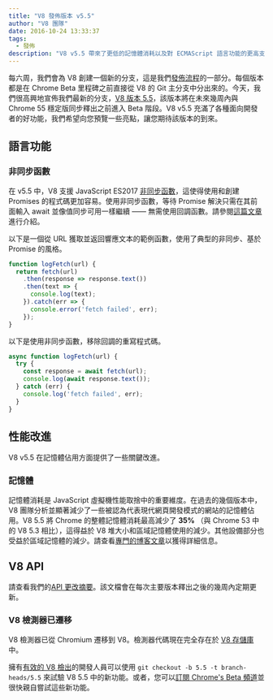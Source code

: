 ```yaml
---
title: "V8 發佈版本 v5.5"
author: "V8 團隊"
date: 2016-10-24 13:33:37
tags:
  - 發佈
description: "V8 v5.5 帶來了更低的記憶體消耗以及對 ECMAScript 語言功能的更高支援。"
---
```

每六周，我們會為 V8 創建一個新的分支，這是我們[發佈流程](/docs/release-process)的一部分。每個版本都是在 Chrome Beta 里程碑之前直接從 V8 的 Git 主分支中分出來的。今天，我們很高興地宣佈我們最新的分支，[V8 版本 5.5](https://chromium.googlesource.com/v8/v8.git/+log/branch-heads/5.5)，該版本將在未來幾周內與 Chrome 55 穩定版同步釋出之前進入 Beta 階段。V8 v5.5 充滿了各種面向開發者的好功能，我們希望向您預覽一些亮點，讓您期待該版本的到來。

<!--truncate-->
## 語言功能

### 非同步函數

在 v5.5 中，V8 支援 JavaScript ES2017 [非同步函數](https://developers.google.com/web/fundamentals/getting-started/primers/async-functions)，這使得使用和創建 Promises 的程式碼更加容易。使用非同步函數，等待 Promise 解決只需在其前面輸入 await 並像值同步可用一樣繼續 —— 無需使用回調函數。請參閱[這篇文章](https://developers.google.com/web/fundamentals/getting-started/primers/async-functions)進行介紹。

以下是一個從 URL 獲取並返回響應文本的範例函數，使用了典型的非同步、基於 Promise 的風格。

```js
function logFetch(url) {
  return fetch(url)
    .then(response => response.text())
    .then(text => {
      console.log(text);
    }).catch(err => {
      console.error('fetch failed', err);
    });
}
```

以下是使用非同步函數，移除回調的重寫程式碼。

```js
async function logFetch(url) {
  try {
    const response = await fetch(url);
    console.log(await response.text());
  } catch (err) {
    console.log('fetch failed', err);
  }
}
```

## 性能改進

V8 v5.5 在記憶體佔用方面提供了一些關鍵改進。

### 記憶體

記憶體消耗是 JavaScript 虛擬機性能取捨中的重要維度。在過去的幾個版本中，V8 團隊分析並顯著減少了一些被認為代表現代網頁開發模式的網站的記憶體佔用。V8 5.5 將 Chrome 的整體記憶體消耗最高減少了 **35%** （與 Chrome 53 中的 V8 5.3 相比），這得益於 V8 堆大小和區域記憶體使用的減少。其他設備部分也受益於區域記憶體的減少。請查看[專門的博客文章](/blog/optimizing-v8-memory)以獲得詳細信息。

## V8 API

請查看我們的[API 更改摘要](https://docs.google.com/document/d/1g8JFi8T_oAE_7uAri7Njtig7fKaPDfotU6huOa1alds/edit)。該文檔會在每次主要版本釋出之後的幾周內定期更新。

### V8 檢測器已遷移

V8 檢測器已從 Chromium 遷移到 V8。檢測器代碼現在完全存在於 [V8 存儲庫](https://chromium.googlesource.com/v8/v8/+/master/src/inspector/)中。

擁有[有效的 V8 檢出](/docs/source-code#using-git)的開發人員可以使用 `git checkout -b 5.5 -t branch-heads/5.5` 來試驗 V8 5.5 中的新功能。或者，您可以[訂閱 Chrome's Beta 頻道](https://www.google.com/chrome/browser/beta.html)並很快親自嘗試這些新功能。
